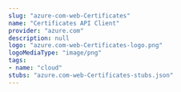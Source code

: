 ```yaml
---
slug: "azure-com-web-Certificates"
name: "Certificates API Client"
provider: "azure.com"
description: null
logo: "azure.com-web-Certificates-logo.png"
logoMediaType: "image/png"
tags:
- name: "cloud"
stubs: "azure.com-web-Certificates-stubs.json"
---
```

